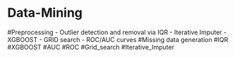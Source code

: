 # Data-Mining
#Preprocessing - Outlier detection and removal via IQR - Iterative Imputer - XGBOOST - GRID search - ROC/AUC curves
#Missing data generation
#IQR
#XGBOOST
#AUC
#ROC
#Grid_search
#Iterative_Imputer
